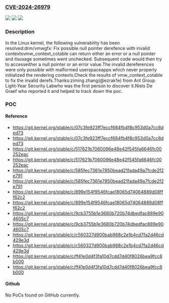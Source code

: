 ### [CVE-2024-26979](https://cve.mitre.org/cgi-bin/cvename.cgi?name=CVE-2024-26979)
![](https://img.shields.io/static/v1?label=Product&message=Linux&color=blue)
![](https://img.shields.io/static/v1?label=Version&message=9c079b8ce8bf%3C%20c560327d900b%20&color=brighgreen)
![](https://img.shields.io/static/v1?label=Vulnerability&message=n%2Fa&color=brighgreen)

### Description

In the Linux kernel, the following vulnerability has been resolved:drm/vmwgfx: Fix possible null pointer derefence with invalid contextsvmw_context_cotable can return either an error or a null pointer and itsusage sometimes went unchecked. Subsequent code would then try to accesseither a null pointer or an error value.The invalid dereferences were only possible with malformed userspaceapps which never properly initialized the rendering contexts.Check the results of vmw_context_cotable to fix the invalid derefs.Thanks:ziming zhang(@ezrak1e) from Ant Group Light-Year Security Labwho was the first person to discover it.Niels De Graef who reported it and helped to track down the poc.

### POC

#### Reference
- https://git.kernel.org/stable/c/07c3fe923ff7eccf684fb4f8c953d0a7cc8ded73
- https://git.kernel.org/stable/c/07c3fe923ff7eccf684fb4f8c953d0a7cc8ded73
- https://git.kernel.org/stable/c/517621b7060096e48e42f545fa6646fc00252eac
- https://git.kernel.org/stable/c/517621b7060096e48e42f545fa6646fc00252eac
- https://git.kernel.org/stable/c/585fec7361e7850bead21fada49a7fcde2f2e791
- https://git.kernel.org/stable/c/585fec7361e7850bead21fada49a7fcde2f2e791
- https://git.kernel.org/stable/c/899e154f9546fcae18065d74064889d08fff62c2
- https://git.kernel.org/stable/c/899e154f9546fcae18065d74064889d08fff62c2
- https://git.kernel.org/stable/c/9cb3755b1e3680b720b74dbedfac889e904605c7
- https://git.kernel.org/stable/c/9cb3755b1e3680b720b74dbedfac889e904605c7
- https://git.kernel.org/stable/c/c560327d900bab968c2e1b4cd7fa2d46cd429e3d
- https://git.kernel.org/stable/c/c560327d900bab968c2e1b4cd7fa2d46cd429e3d
- https://git.kernel.org/stable/c/ff41e0d4f3fa10d7cdd7d40f8026bea9fcc8b000
- https://git.kernel.org/stable/c/ff41e0d4f3fa10d7cdd7d40f8026bea9fcc8b000

#### Github
No PoCs found on GitHub currently.

